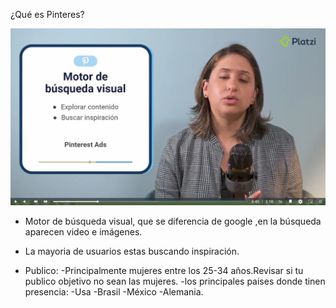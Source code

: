  ¿Qué es Pinteres?

![](https://github.com/lcarloszapatag/Curso-de-Introduccion-para-Anuncios-en-Pinterest/blob/main/que-es-pinteres.jpg?raw=true)

- Motor de búsqueda visual, que se diferencia de google ,en la búsqueda aparecen  video e imágenes.

- La mayoria de usuarios estas buscando inspiración.

- Publico:
  -Principalmente mujeres entre los 25-34 años.Revisar si tu publico objetivo no sean las mujeres.
  -los principales paises donde tinen presencia:
   -Usa
   -Brasil
   -México
   -Alemania.
